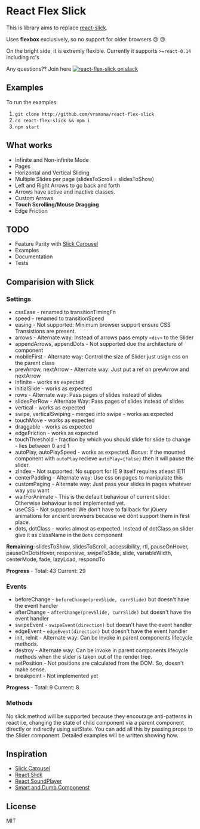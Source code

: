React Flex Slick
================

This is library aims to replace [react-slick][react-slick].

Uses **flexbox** exclusively, so no support for older browsers :cry: :cry:

On the bright side, it is extremly flexible. Currently it supports `>=react-0.14` including rc's

Any questions?? Join here [![react-flex-slick on slack](https://img.shields.io/badge/slack-react--flex--slick%40reactiflux-61DAFB.svg?style=flat-square)](http://www.reactiflux.com)

## Examples

To run the examples:

1. `git clone http://github.com/vramana/react-flex-slick`
2. `cd react-flex-slick && npm i`
3. `npm start`

## What works

- Infinite and Non-infinite Mode
- Pages
- Horizontal and Vertical Sliding
- Multiple Slides per page (slidesToScroll = slidesToShow)
- Left and Right Arrows to go back and forth
- Arrows have active and inactive classes.
- Custom Arrows
- **Touch Scrolling/Mouse Dragging**
- Edge Friction

## TODO

- Feature Parity with [Slick Carousel][slick]
- Examples
- Documentation
- Tests

## Comparision with Slick

### Settings

- cssEase - renamed to transitionTimingFn
- speed - renamed to transitionSpeed
- easing - Not supported: Minimum browser support ensure CSS Transistions are present.
- arrows - Alternate way: Instead of arrows pass empty `<div>` to the Slider
- appendArrows, appendDots - Not supported due the architecture of component
- mobileFirst - Alternate way: Control the size of Slider just usign css on the parent class
- prevArrow, nextArrow - Alternate way: Just put a ref on prevArrow and nextArrow
- infinite - works as expected
- initialSlide - works as expected
- rows - Alternate way: Pass pages of slides instead of slides
- slidesPerRow - Alternate Way: Pass pages of slides instead of slides
- vertical - works as expected
- swipe, verticalSwiping - merged into swipe - works as expected
- touchMove - works as expected
- draggable - works as expected
- edgeFriction - works as expected
- touchThreshold - fraction by which you should slide for slide to change - lies between 0 and 1
- autoPlay, autoPlaySpeed - works as expected. *Bonus*: If the mounted component with `autoPlay` recieve
  `autoPlay={false}` then it will pause the slider.
- zIndex - Not supported: No support for IE 9 itself requires atleast IE11
- centerPadding - Alternate way: Use css on pages to manipulate this
- customPaging - Alternate way: Just pass your slides in pages whatever way you want
- waitForAnimate - This is the default behaviour of current slider. Otherwise behaviour
  is not implemented yet.
- useCSS - Not supported: We don't have to fallback for jQuery animations for ancient browsers
  because we dont support them in first place.
- dots, dotClass - works almost as expected. Instead of dotClass on slider give it as
  className in the `Dots` component

**Remaining**: slidesToShow, slidesToScroll, accessibility, rtl, pauseOnHover,
pauseOnDotsHover, responsive, swipeToSlide, slide, variableWidth, centerMode,
fade, lazyLoad, respondTo

**Progress** - Total: 43 Current: 29

### Events

- beforeChange - `beforeChange(prevSlide, currSlide)` but doesn't have the event handler
- afterChange - `afterChange(prevSlide, currSlide)` but doesn't have the event handler
- swipeEvent - `swipeEvent(direction)` but doesn't have the event handler
- edgeEvent - `edgeEvent(direction)` but doesn't have the event handler
- init, reInit - Alternate way: Can be invoke in parent components lifecycle methods.
- destroy - Alternate way: Can be invoke in parent components lifecycle methods when the slider is taken out of the render tree.
- setPosition - Not positions are calculated from the DOM. So, doesn't make sense.
- breakpoint - Not implemented yet

**Progress** - Total: 9 Current: 8

### Methods

No slick method will be supported because they encourage anti-patterns in react i.e, changing
the state of child component via a parent component directly or indirectly using setState.
You can add all this by passing props to the Slider component. Detailed examples will be written
showing how.

## Inspiration

- [Slick Carousel][slick]
- [React Slick][react-slick]
- [React SoundPlayer][react-soundplayer]
- [Smart and Dumb Componenst][smart-dumb]

## License

MIT

[react-slick]: https://github.com/akiran/react-slick
[react-soundplayer]: https://github.com/soundblogs/react-soundplayer
[smart-dumb]: https://medium.com/@dan_abramov/smart-and-dumb-components-7ca2f9a7c7d0
[slick]: https://github.com/kenwheeler/slick
